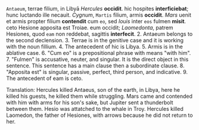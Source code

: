 `Antaeum`, terrae filium, in Libyā *Hercules* **occidit**. hic hospites **interficiebat**; hunc luctando ille necauit. *Cygnum*, `Martis` filium, armis **occidit**. *Mars* uenit et armis propter filium **contendit** cum `eo`, sed *Iouis* inter `eos` fulmen **misit**. ceto Hesione apposita est Troiae. eum occidit; *Laomedonta*, patrem Hesiones, quod `eam` non reddebat, sagittis **interfecit**. 
2. Antaeum belongs to the second declension.
3. Terrae is in the genitive case and it is working with the noun fillium.
4. The antecedent of hic is Libya.
5. Armis is in the ablative case.
6. "Cum eo" is a prepositional phrase with means "with him".
7. "Fulmen" is accusative, neuter, and singular. It is the direct object in this sentence. This sentence has a main clause then a subordinate clause.
8. "Apposita est" is singular, passive, perfect, third person, and indicative.
9. The antecedent of eam is ceto.

Translation: Hercules killed Antaeus, son of the earth, in Libya, here he killed his guests, he killed them while struggling. Mars came and contended with him with arms for his son's sake, but Jupiter sent a thunderbolt between them. Hesio was attatched to the whale in Troy. Hercules killed Laomedon, the father of Hesiones, with arrows because he did not return to her.
